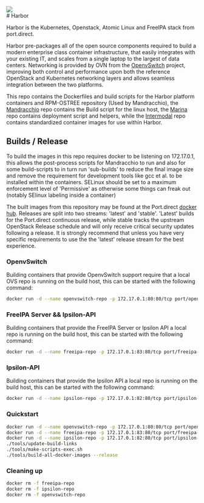 <div style="align:center"><img src="https://raw.githubusercontent.com/portdirect/Font-Awesome-SVG-PNG/master/black/png/256/ship.png"></img></div>
# Harbor

Harbor is the Kubernetes, Openstack, Atomic Linux and FreeIPA stack from port.direct.

Harbor pre-packages all of the open source components required to build a modern enterprise class container infrastructure, that easily integrates with your existing IT, and scales from a single laptop to the largest of data centers. Networking is provided by OVN from the [OpenvSwitch](https://github.com/openvswitch/ovs) project, improving both control and performance upon both the reference OpenStack and Kubernetes networking layers and allows seamless integration between the two platforms.

This repo contains the Dockerfiles and build scripts for the Harbor platform containers and RPM-OSTREE repository (Used by Mandracchio), the [Mandracchio](https://github.com/portdirect/mandracchio) repo contains the Build script for the linux host, the [Marina](https://github.com/portdirect/marina) repo contains deployment script and helpers, while the [Intermodal](https://github.com/portdirect/intermodal) repo contains standardized container images for use within Harbor.


## Builds / Release

To build the images in this repo requires docker to be listening on 172.17.0.1, this allows the post-process scripts for Mandracchio to run and also for some build-scripts to in turn run 'sub-builds' to reduce the final image size and remove the requirement for development tools like gcc et al. to be installed within the containers. SELinux should be set to a maximum enforcement level of 'Permissive' as otherwise some things can freak out (notably SElinux labeling inside a container)

The built images from this repository may be found at the Port.direct [docker hub](https://hub.docker.com/u/port/). Releases are split into two streams: 'latest' and 'stable'. 'Latest' builds for the Port.direct continuous release, while stable tracks the upstream OpenStack Release schedule and will only receive critical security updates following a release. It is strongly recommend that unless you have very specific requirements to use the the 'latest' release stream for the best experience.


### OpenvSwitch

Building containers that provide OpenvSwitch support require that a local OVS repo is running on the build host, this can be started with the following command:

```bash
docker run -d --name openvswitch-repo -p 172.17.0.1:80:80/tcp port/openvswitch-rpm:latest
```


### FreeIPA Server && Ipsilon-API

Building containers that provide the FreeIPA Server or Ipsilon API a local repo is running on the build host, this can be started with the following command:

```bash
docker run -d --name freeipa-repo -p 172.17.0.1:83:80/tcp port/freeipa-rpm:latest
```


### Ipsilon-API

Building containers that provide the Ipsilon API a local repo is running on the build host, this can be started with the following command:

```bash
docker run -d --name ipsilon-repo -p 172.17.0.1:82:80/tcp port/ipsilon-rpm:latest
```


### Quickstart
```bash
docker run -d --name openvswitch-repo -p 172.17.0.1:80:80/tcp port/openvswitch-rpm:latest
docker run -d --name freeipa-repo -p 172.17.0.1:83:80/tcp port/freeipa-rpm:latest
docker run -d --name ipsilon-repo -p 172.17.0.1:82:80/tcp port/ipsilon-rpm:latest
./tools/update-build-links
./tools/make-scripts-exec.sh
./tools/build-all-docker-images --release
```


### Cleaning up
```bash
docker rm -f freeipa-repo
docker rm -f ipsilon-repo
docker rm -f openvswitch-repo
```
